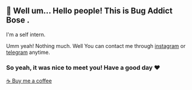 ## 👋 Well um... Hello people! This is **Bug Addict Bose** .
I'm a self intern.

Umm yeah! Nothing much.
Well You can contact me through [instagram](https://instagram.com/debasmitbose) or [telegram](https://t.me/bugaddictbose) anytime.

### So yeah, it was nice to meet you! Have a good day ❤️
[☕ Buy me a coffee](https://cdnjs.buymeacoffee.com/1.0.0/button.prod.min.js)
